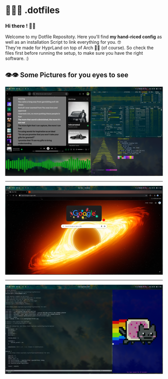 # 👨🏻‍💻 .dotfiles
### Hi there ! 👋🏼<br/>
Welcome to my Dotfile Repositoty. Here you'll find <strong>my hand-riced config</strong> as well as an installation Script to link everything for you. 🤓 <br/> 
They're made for HyprLand on top of Arch 🙇🏼 (of course). So check the files first before running the setup, to make sure you have the right software. :) <br/>

## 👁👁 Some Pictures for you eyes to see  
![](https://github.com/MountainEnjoyer/.dotfiles/blob/main/ReadMe/show%20off.png)

---

![](https://github.com/MountainEnjoyer/.dotfiles/blob/main/ReadMe/chromium.png)

---

![](https://github.com/MountainEnjoyer/.dotfiles/blob/main/ReadMe/code.png)
